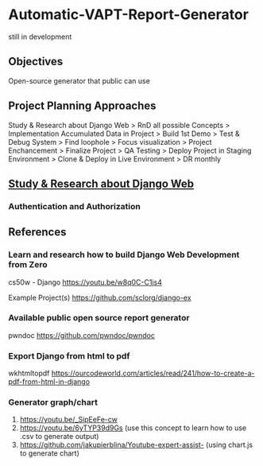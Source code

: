 # Automatic-VAPT-Report-Generator
still in development

## Objectives
Open-source generator that public can use

## Project Planning Approaches
Study & Research about Django Web > RnD all possible Concepts > Implementation Accumulated Data in Project > Build 1st Demo > Test & Debug System > Find loophole > Focus visualization > Project Enchancement > Finalize Project > QA Testing > Deploy Project in Staging Environment > Clone & Deploy in Live Environment > DR monthly

## [Study & Research about Django Web](https://github.com/g3nj1z/Jom-Belajar-Django)

### Authentication and Authorization

## References

### Learn and research how to build Django Web Development from Zero
cs50w - Django
https://youtu.be/w8q0C-C1js4

Example Project(s)
https://github.com/sclorg/django-ex

### Available public open source report generator
pwndoc
https://github.com/pwndoc/pwndoc

### Export Django from html to pdf
wkhtmltopdf
https://ourcodeworld.com/articles/read/241/how-to-create-a-pdf-from-html-in-django

### Generator graph/chart
1. https://youtu.be/_SipEeFe-cw 
2. https://youtu.be/6yTYP39d9Gs (use this concept to learn how to use .csv to generate output)
3. https://github.com/jakupierblina/Youtube-expert-assist- (using chart.js to generate chart)
